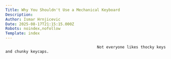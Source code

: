 ```yaml
---
Title: Why You Shouldn't Use a Mechanical Keyboard
Description: 
Author: Ismar Hrnjicevic
Date: 2025-08-17T21:15:15.000Z
Robots: noindex,nofollow
Template: index
---
```


                                            Not everyone likes thocky keys and chunky keycaps.
                                        
